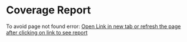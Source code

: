 # Coverage Report 

To avoid page not found error:
[Open Link in new tab or refresh the page after clicking on link to see report](/htmlcov/index.html)




